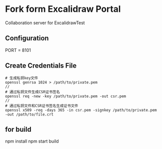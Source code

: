 # Fork form Excalidraw Portal

Collaboration server for ExcalidrawTest

## Configuration
 PORT = 8101

## Create Credentials File
```
# 生成私钥key文件
openssl genrsa 1024 > /path/to/private.pem
//
# 通过私钥文件生成CSR证书签名
openssl req -new -key /path/to/private.pem -out csr.pem
//
# 通过私钥文件和CSR证书签名生成证书文件
openssl x509 -req -days 365 -in csr.pem -signkey /path/to/private.pem -out /path/to/file.crt
```

## for build 
npm install
npm start build

